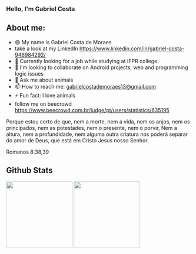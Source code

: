 ### Hello, I'm Gabriel Costa 

## About me:

- 😄 My name is Gabriel Costa de Moraes
- take a look at my LinkedIn https://www.linkedin.com/in/gabriel-costa-946984292/
- 🔭 Currently looking for a job while studying at IFPR college.
- 👯 I'm looking to collaborate on Android projects, web and programming logic issues
- 💬 Ask me about animals
- 📫 How to reach me: gabrielcostademoraes13@gmail.com
- ⚡ Fun fact: I love animals
- follow me on beecrowd https://www.beecrowd.com.br/judge/pt/users/statistics/635195

Porque estou certo de que, nem a morte, nem a vida, nem os anjos, nem os principados, nem as potestades, nem o presente, nem o porvir,
Nem a altura, nem a profundidade, nem alguma outra criatura nos poderá separar do amor de Deus, que está em Cristo Jesus nosso Senhor. 

Romanos 8:38,39


## Github Stats

<div>
  <img height="180em" src="https://github-readme-stats.vercel.app/api?username=GabrielCM16&show_icons=true&theme=dracula&include_all_commits=true&count_private=false"/>
  <img height="180em" src="https://github-readme-stats-eight-theta.vercel.app/api/top-langs/?username=GabrielCM16&layout=compact&langs_count=8&theme=algolia"/>
</div>

